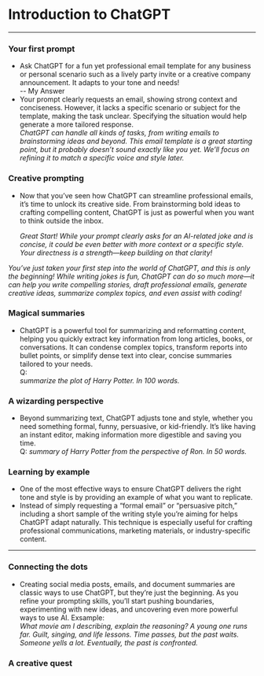 # Introduction to ChatGPT
---
### Your first prompt
* Ask ChatGPT for a fun yet professional email template for any business or personal scenario such as a lively party invite or a creative company announcement. It adapts to your tone and needs!   
-- My Answer
* Your prompt clearly requests an email, showing strong context and conciseness. However, it lacks a specific scenario or subject for the template, making the task unclear. Specifying the situation would help generate a more tailored response.   
*ChatGPT can handle all kinds of tasks, from writing emails to brainstorming ideas and beyond. This email template is a great starting point, but it probably doesn’t sound exactly like you yet. We’ll focus on refining it to match a specific voice and style later.*
  
### Creative prompting
* Now that you’ve seen how ChatGPT can streamline professional emails, it’s time to unlock its creative side. From brainstorming bold ideas to crafting compelling content, ChatGPT is just as powerful when you want to think outside the inbox.
  
   *Great Start! While your prompt clearly asks for an AI-related joke and is concise, it could be even better with more context or a specific style. Your directness is a strength—keep building on that clarity!*
  
*You’ve just taken your first step into the world of ChatGPT, and this is only the beginning! While writing jokes is fun, ChatGPT can do so much more—it can help you write compelling stories, draft professional emails, generate creative ideas, summarize complex topics, and even assist with coding!*


### Magical summaries
* ChatGPT is a powerful tool for summarizing and reformatting content, helping you quickly extract key information from long articles, books, or conversations. It can condense complex topics, transform reports into bullet points, or simplify dense text into clear, concise summaries tailored to your needs.    
Q:   
*summarize the plot of Harry Potter. In 100 words.*


### A wizarding perspective
* Beyond summarizing text, ChatGPT adjusts tone and style, whether you need something formal, funny, persuasive, or kid-friendly. It’s like having an instant editor, making information more digestible and saving you time.   
Q:
*summary of Harry Potter from the perspective of Ron. In 50 words.*


### Learning by example
* One of the most effective ways to ensure ChatGPT delivers the right tone and style is by providing an example of what you want to replicate.
* Instead of simply requesting a “formal email” or “persuasive pitch,” including a short sample of the writing style you’re aiming for helps ChatGPT adapt naturally. This technique is especially useful for crafting professional communications, marketing materials, or industry-specific content.

---
### Connecting the dots
* Creating social media posts, emails, and document summaries are classic ways to use ChatGPT, but they’re just the beginning. As you refine your prompting skills, you’ll start pushing boundaries, experimenting with new ideas, and uncovering even more powerful ways to use AI.
Exsample:  
*What movie am I describing, explain the reasoning? A young one runs far. Guilt, singing, and life lessons. Time passes, but the past waits. Someone yells a lot. Eventually, the past is confronted.*


### A creative quest
